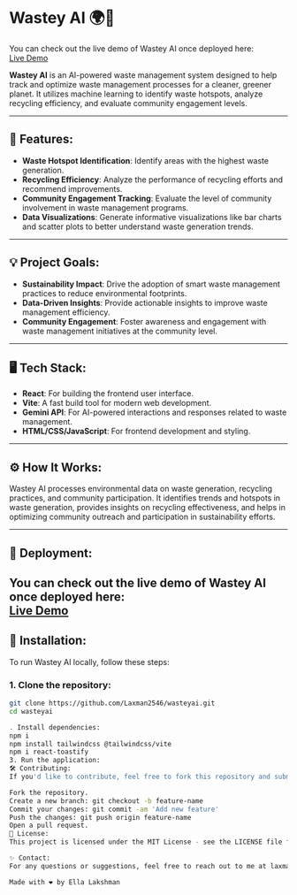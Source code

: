 # Wastey AI 🌍🤖

You can check out the live demo of Wastey AI once deployed here:  
[Live Demo](https://wasteyai.netlify.app/)

**Wastey AI** is an AI-powered waste management system designed to help track and optimize waste management processes for a cleaner, greener planet. It utilizes machine learning to identify waste hotspots, analyze recycling efficiency, and evaluate community engagement levels. 

---

## 🚀 Features:
- **Waste Hotspot Identification**: Identify areas with the highest waste generation.
- **Recycling Efficiency**: Analyze the performance of recycling efforts and recommend improvements.
- **Community Engagement Tracking**: Evaluate the level of community involvement in waste management programs.
- **Data Visualizations**: Generate informative visualizations like bar charts and scatter plots to better understand waste generation trends.

---

## 💡 Project Goals:
- **Sustainability Impact**: Drive the adoption of smart waste management practices to reduce environmental footprints.
- **Data-Driven Insights**: Provide actionable insights to improve waste management efficiency.
- **Community Engagement**: Foster awareness and engagement with waste management initiatives at the community level.

---

## 🖥️ Tech Stack:
- **React**: For building the frontend user interface.
- **Vite**: A fast build tool for modern web development.
- **Gemini API**: For AI-powered interactions and responses related to waste management.
- **HTML/CSS/JavaScript**: For frontend development and styling.


---

## ⚙️ How It Works:
Wastey AI processes environmental data on waste generation, recycling practices, and community participation. It identifies trends and hotspots in waste generation, provides insights on recycling effectiveness, and helps in optimizing community outreach and participation in sustainability efforts.

---

## 🚀 Deployment:
You can check out the live demo of Wastey AI once deployed here:  
[Live Demo](https://wasteyai.netlify.app/)
---

## 🔧 Installation:

To run Wastey AI locally, follow these steps:

### 1. Clone the repository:
```bash
git clone https://github.com/Laxman2546/wasteyai.git
cd wasteyai

. Install dependencies:
npm i
npm install tailwindcss @tailwindcss/vite
npm i react-toastify
3. Run the application:
🛠️ Contributing:
If you'd like to contribute, feel free to fork this repository and submit a pull request. Here's how to contribute:

Fork the repository.
Create a new branch: git checkout -b feature-name
Commit your changes: git commit -am 'Add new feature'
Push the changes: git push origin feature-name
Open a pull request.
📄 License:
This project is licensed under the MIT License - see the LICENSE file for details.

✨ Contact:
For any questions or suggestions, feel free to reach out to me at laxmannani960@gmail.com or connect with me on GitHub.

Made with ❤️ by Ella Lakshman
